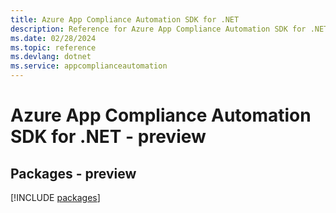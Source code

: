 ```yaml
---
title: Azure App Compliance Automation SDK for .NET
description: Reference for Azure App Compliance Automation SDK for .NET
ms.date: 02/28/2024
ms.topic: reference
ms.devlang: dotnet
ms.service: appcomplianceautomation
---
```

# Azure App Compliance Automation SDK for .NET - preview
## Packages - preview
[!INCLUDE [packages](app-compliance-automation-index.md)]